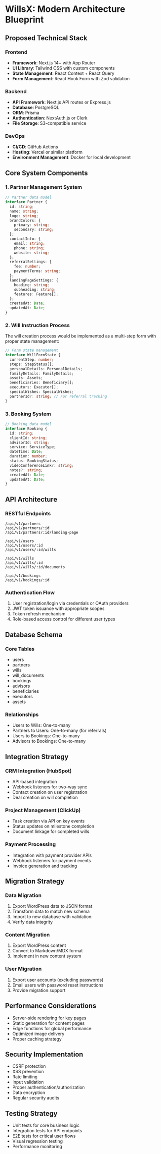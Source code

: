 # WillsX: Modern Architecture Blueprint

## Proposed Technical Stack

### Frontend
- **Framework**: Next.js 14+ with App Router
- **UI Library**: Tailwind CSS with custom components
- **State Management**: React Context + React Query
- **Form Management**: React Hook Form with Zod validation

### Backend
- **API Framework**: Next.js API routes or Express.js
- **Database**: PostgreSQL
- **ORM**: Prisma
- **Authentication**: NextAuth.js or Clerk
- **File Storage**: S3-compatible service

### DevOps
- **CI/CD**: GitHub Actions
- **Hosting**: Vercel or similar platform
- **Environment Management**: Docker for local development

## Core System Components

### 1. Partner Management System
```typescript
// Partner data model
interface Partner {
  id: string;
  name: string;
  logo: string;
  brandColors: {
    primary: string;
    secondary: string;
  };
  contactInfo: {
    email: string;
    phone: string;
    website: string;
  };
  referralSettings: {
    fee: number;
    paymentTerms: string;
  };
  landingPageSettings: {
    heading: string;
    subheading: string;
    features: Feature[];
  };
  createdAt: Date;
  updatedAt: Date;
}
```

### 2. Will Instruction Process
The will creation process would be implemented as a multi-step form with proper state management:

```typescript
// Form state management
interface WillFormState {
  currentStep: number;
  steps: StepStatus[];
  personalDetails: PersonalDetails;
  familyDetails: FamilyDetails;
  assets: Assets;
  beneficiaries: Beneficiary[];
  executors: Executor[];
  specialWishes: SpecialWishes;
  partnerId?: string; // For referral tracking
}
```

### 3. Booking System
```typescript
// Booking data model
interface Booking {
  id: string;
  clientId: string;
  advisorId: string;
  service: ServiceType;
  dateTime: Date;
  duration: number;
  status: BookingStatus;
  videoConferenceLink?: string;
  notes?: string;
  createdAt: Date;
  updatedAt: Date;
}
```

## API Architecture

### RESTful Endpoints
```
/api/v1/partners
/api/v1/partners/:id
/api/v1/partners/:id/landing-page

/api/v1/users
/api/v1/users/:id
/api/v1/users/:id/wills

/api/v1/wills
/api/v1/wills/:id
/api/v1/wills/:id/documents

/api/v1/bookings
/api/v1/bookings/:id
```

### Authentication Flow
1. User registration/login via credentials or OAuth providers
2. JWT token issuance with appropriate scopes
3. Token refresh mechanism
4. Role-based access control for different user types

## Database Schema

### Core Tables
- users
- partners
- wills
- will_documents
- bookings
- advisors
- beneficiaries
- executors
- assets

### Relationships
- Users to Wills: One-to-many
- Partners to Users: One-to-many (for referrals)
- Users to Bookings: One-to-many
- Advisors to Bookings: One-to-many

## Integration Strategy

### CRM Integration (HubSpot)
- API-based integration
- Webhook listeners for two-way sync
- Contact creation on user registration
- Deal creation on will completion

### Project Management (ClickUp)
- Task creation via API on key events
- Status updates on milestone completion
- Document linkage for completed wills

### Payment Processing
- Integration with payment provider APIs
- Webhook listeners for payment events
- Invoice generation and tracking

## Migration Strategy

### Data Migration
1. Export WordPress data to JSON format
2. Transform data to match new schema
3. Import to new database with validation
4. Verify data integrity

### Content Migration
1. Export WordPress content
2. Convert to Markdown/MDX format
3. Implement in new content system

### User Migration
1. Export user accounts (excluding passwords)
2. Email users with password reset instructions
3. Provide migration support

## Performance Considerations

- Server-side rendering for key pages
- Static generation for content pages
- Edge functions for global performance
- Optimized image delivery
- Proper caching strategy

## Security Implementation

- CSRF protection
- XSS prevention
- Rate limiting
- Input validation
- Proper authentication/authorization
- Data encryption
- Regular security audits

## Testing Strategy

- Unit tests for core business logic
- Integration tests for API endpoints
- E2E tests for critical user flows
- Visual regression testing
- Performance monitoring
